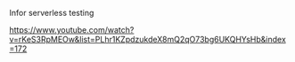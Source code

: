 Infor serverless testing

https://www.youtube.com/watch?v=rKeS3RpMEOw&list=PLhr1KZpdzukdeX8mQ2qO73bg6UKQHYsHb&index=172

